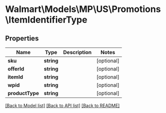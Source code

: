 # Walmart\Models\MP\US\Promotions\ItemIdentifierType

## Properties

Name | Type | Description | Notes
------------ | ------------- | ------------- | -------------
**sku** | **string** |  | [optional]
**offerId** | **string** |  | [optional]
**itemId** | **string** |  | [optional]
**wpid** | **string** |  | [optional]
**productType** | **string** |  | [optional]


[[Back to Model list]](./) [[Back to API list]](../../../../../README.md#supported-apis) [[Back to README]](../../../../../README.md)
